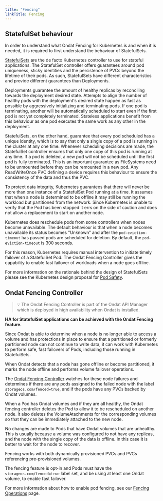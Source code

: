 ```yaml
---
title: "Fencing"
linkTitle: Fencing
---
```


## StatefulSet behaviour

In order to understand what Ondat Fencing for Kubernetes is and when it is
needed, it is required to first understand the behaviour of StatefulSets.

[StatefulSets](https://kubernetes.io/docs/concepts/workloads/controllers/statefulset/)
are the de facto Kubernetes controller to use for stateful applications. The
StatefulSet controller offers guarantees around pod uniqueness, sticky
identities and the persistence of PVCs beyond the lifetime of their pods. As
such, StatefulSets have different characteristics and provide different
guarantees than Deployments.

Deployments guarantee the amount of healthy replicas by reconciling towards the
deployment desired  state. Attempts to align the number of healthy pods with
the deployment's desired state happen as fast as possible by aggressively
initializing and terminating pods. If one pod is terminating, another will be
automatically scheduled to start even if the first pod is not yet completely
terminated. Stateless applications benefit from this behaviour as one pod
executes the same work as any other in the deployment.

StatefulSets, on the other hand, guarantee that every pod scheduled has a
unique identity, which is to say that only a single copy of a pod is running in
the cluster at any one time. Whenever scheduling decisions are made, the
StatefulSet controller ensures that only one copy of this pod is running at any
time. If a pod is deleted, a new pod will not be scheduled until the first pod
is fully terminated. This is an important guarantee as FileSystems need to be
unmounted before they can be remounted in a new pod. Any ReadWriteOnce PVC
defining a device requires this behaviour to ensure the consistency of the data
and thus the PVC.

To protect data integrity, Kubernetes guarantees that there will never be more
than one instance of a StatefulSet Pod running at a time. It assumes that when
a node is determined to be offline it may still be running the workload but
partitioned from the network. Since Kubernetes is unable to
verify that the Pod has been stopped it errs on the side of caution and does
not allow a replacement to start on another node.

Kubernetes does reschedule pods from some controllers when nodes become
unavailable. The default behaviour is that when a node becomes unavailable its
status becomes "Unknown" and after the `pod-eviction-timeout` has passed pods
are scheduled for deletion. By default, the `pod-eviction-timeout` is 300
seconds.

For this reason, Kubernetes requires manual intervention to initiate timely
failover of a StatefulSet Pod. The Ondat Fencing Controller gives the
capability to enable fast failover of workloads when a node goes offline.

For more information on the rationale behind the design of StatefulSets please
see the Kubernetes design proposal for [Pod
Safety](https://github.com/kubernetes/design-proposals-archive/blob/main/storage/pod-safety.md).

## Ondat Fencing Controller

> 💡 The Ondat Fencing Controller is part of the Ondat API Manager which
> is deployed in high availability when Ondat is installed.

__HA for StatefulSet applications can be achieved with the Ondat Fencing
feature__.

Since Ondat is able to determine when a node is no longer able to access a
volume and has protections in place to ensure that a partitioned or formerly
partitioned node can not continue to write data, it can work with Kubernetes to
perform safe, fast failovers of Pods, including those running in StatefulSets.

When Ondat detects that a node has gone offline or become partitioned, it
marks the node offline and performs volume failover operations.

The [Ondat Fencing
Controller](https://github.com/storageos/api-manager/tree/master/controllers/fencer)
watches for these node failures and determines if there are any pods assigned
to the failed node with the label `storageos.com/fenced=true`, and if the pods
have any PVCs backed by Ondat volumes.

When a Pod has Ondat volumes and if they are all healthy, the Ondat
fencing controller deletes the Pod to allow it to be rescheduled on another
node. It also deletes the VolumeAtachments for the corresponding volumes so
that they can be immediately attached to the new node.

No changes are made to Pods that have Ondat volumes that are unhealthy.
This is usually because a volume was configured to not have any replicas, and the
node with the single copy of the data is offline. In this case it is better to
wait for the node to recover.

Fencing works with both dynamically provisioned PVCs and PVCs referencing
pre-provisioned volumes.

The fencing feature is opt-in and Pods must have the
`storageos.com/fenced=true` label set, and be using at least one Ondat
volume, to enable fast failover.

For more information about how to enable pod fencing, see our [Fencing
Operations](/docs/operations/fencing) page.
